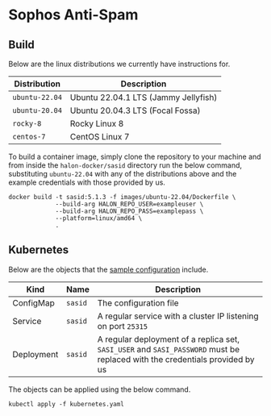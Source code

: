 # Sophos Anti-Spam

## Build

Below are the linux distributions we currently have instructions for.

| Distribution   | Description                          |
| -------------- | -----------------------------------  |
| `ubuntu-22.04` | Ubuntu 22.04.1 LTS (Jammy Jellyfish) |
| `ubuntu-20.04` | Ubuntu 20.04.3 LTS (Focal Fossa)     |
| `rocky-8`      | Rocky Linux 8                        |
| `centos-7`     | CentOS Linux 7                       |

To build a container image, simply clone the repository to your machine and from inside the `halon-docker/sasid` directory run the below command, substituting `ubuntu-22.04` with any of the distributions above and the example credentials with those provided by us.

```
docker build -t sasid:5.1.3 -f images/ubuntu-22.04/Dockerfile \
             --build-arg HALON_REPO_USER=exampleuser \
             --build-arg HALON_REPO_PASS=examplepass \
             --platform=linux/amd64 \
             .
```

## Kubernetes

Below are the objects that the [sample configuration](kubernetes.yaml) include.

Kind                  | Name    | Description                                                                                                                 |
--------------------- | ------- | --------------------------------------------------------------------------------------------------------------------------- |
ConfigMap             | `sasid` | The configuration file                                                                                                      |
Service               | `sasid` | A regular service with a cluster IP listening on port `25315`                                                               |
Deployment            | `sasid` | A regular deployment of a replica set, `SASI_USER` and `SASI_PASSWORD` must be replaced with the credentials provided by us |

The objects can be applied using the below command.

```
kubectl apply -f kubernetes.yaml
```
